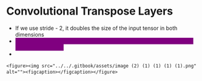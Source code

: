 # Convolutional Transpose Layers

* If we use stride - 2, it doubles the size of the input tensor in both dimensions
* <mark style="color:purple;background-color:purple;">**The strides parameter determines the internal zero padding between pixels in the image**</mark>
*

    <figure><img src="../../.gitbook/assets/image (2) (1) (1) (1) (1).png" alt=""><figcaption></figcaption></figure>
